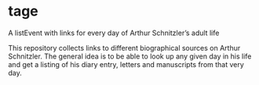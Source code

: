 # tage
A listEvent with links for every day of Arthur Schnitzler’s adult life

This repository collects links to different biographical sources on Arthur Schnitzler. The general idea is to be able to look up any given day in his life and get a listing of his diary entry, letters and manuscripts from that very day.
